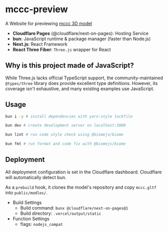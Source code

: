 # mccc-preview

A Website for previewing [mccc 3D model](https://github.com/tuatmcc/mccc)

- **Cloudflare Pages** (@cloudflare/next-on-pages): Hosting Service
- **bun**: JavaScript runtime & package manager (faster than Node.js)
- **Next.js**: React Framework
- **React Three Fiber**: `Three.js` wrapper for React

## Why is this project made of JavaScript?

While Three.js lacks official TypeScript support, the community-maintained `@types/three` library does provide excellent type definitions. However, its coverage isn't exhaustive, and many existing examples use JavaScript.

## Usage

```sh
bun i -y # install dependencies with yarn-style lockfile
```

```sh
bun dev # create development server on localhost:3000
```

```sh
bun lint # run code style check using @biomejs/biome
```

```sh
bun fmt # run format and code fix with @biomejs/biome
```

## Deployment

All deployment configuration is set in the Cloudflare dashboard.
Cloudflare will automatically detect bun.

As a `prebuild` hook, it clones the model's repository and copy `mccc.gltf` into `public/modles/`.

- Build Settings
  - Build command: `bunx @cloudflare/next-on-pages@1`
  - Build directory: `.vercel/output/static`
- Function Settings
  - flags: `nodejs_compat`

